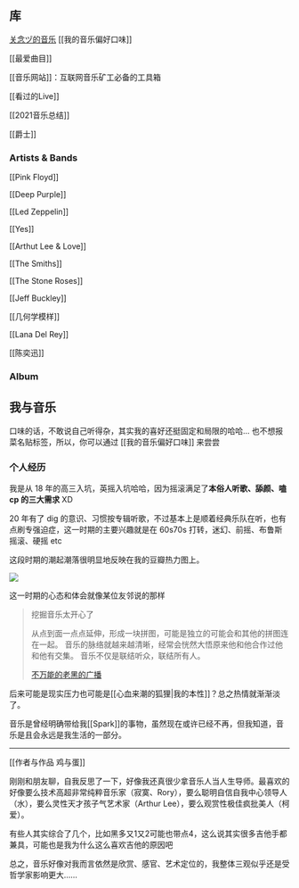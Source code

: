 ## 库
[关念ヅ的音乐](https://music.douban.com/people/Gnblink/) [[我的音乐偏好口味]]

[[最爱曲目]]

[[音乐网站]]：互联网音乐矿工必备的工具箱

[[看过的Live]]

[[2021音乐总结]]

[[爵士]]

### Artists & Bands


[[Pink Floyd]]

[[Deep Purple]]

[[Led Zeppelin]]

[[Yes]]

[[Arthut Lee & Love]]

[[The Smiths]]

[[The Stone Roses]]

[[Jeff Buckley]]

[[几何学模样]]

[[Lana Del Rey]]

[[陈奕迅]]

### Album




## 我与音乐

口味的话，不敢说自己听得杂，其实我的喜好还挺固定和局限的哈哈... 也不想报菜名贴标签，所以，你可以通过 [[我的音乐偏好口味]] 来尝尝

### 个人经历

我是从 18 年的高三入坑，英摇入坑哈哈，因为摇滚满足了**本俗人听歌、舔颜、嗑 cp 的三大需求** XD

20 年有了 dig 的意识、习惯按专辑听歌，不过基本上是顺着经典乐队在听，也有点刷专强迫症，这一时期的主要兴趣就是在 60s70s 打转，迷幻、前摇、布鲁斯摇滚、硬摇 etc 

这段时期的潮起潮落很明显地反映在我的豆瓣热力图上。

![](https://picture-guan.oss-cn-hangzhou.aliyuncs.com/20220816214025.png)

这一时期的心态和体会就像某位友邻说的那样

> 挖掘音乐太开心了 
> 
> 从点到面一点点延伸，形成一块拼图，可能是独立的可能会和其他的拼图连在一起。 音乐的脉络就越来越清晰，经常会恍然大悟原来他和他合作过他和他有交集。 音乐不仅是联结听众，联结所有人。
> 
> [不万能的老黑的广播](https://www.douban.com/people/190792378/status/3852594346/?_i=5609262263564d8&dt_dapp=1)


后来可能是现实压力也可能是[[心血来潮的狐狸|我的本性]]？总之热情就渐渐淡了。

音乐是曾经明确带给我[[Spark]]的事物，虽然现在或许已经不再，但我知道，音乐是且会永远是我生活的一部分。

---

[[作者与作品 鸡与蛋]]

刚刚和朋友聊，自我反思了一下，好像我还真很少拿音乐人当人生导师。最喜欢的好像要么技术高超非常纯粹音乐家（寂寞、Rory），要么聪明自信自我中心领导人（水），要么灵性天才孩子气艺术家（Arthur Lee），要么观赏性极佳疯批美人（柯爱）。

有些人其实综合了几个，比如黑多又1又2可能也带点4，这么说其实很多吉他手都兼具，可能也是我为什么这么喜欢吉他的原因吧

总之，音乐好像对我而言依然是欣赏、感官、艺术定位的，我整体三观似乎还是受哲学家影响更大……

